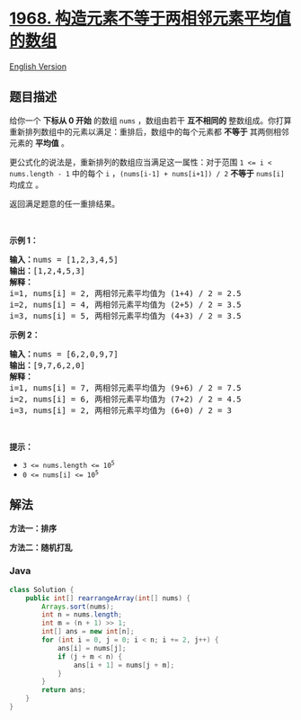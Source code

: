 # [1968. 构造元素不等于两相邻元素平均值的数组](https://leetcode.cn/problems/array-with-elements-not-equal-to-average-of-neighbors)

[English Version](/solution/1900-1999/1968.Array%20With%20Elements%20Not%20Equal%20to%20Average%20of%20Neighbors/README_EN.md)

## 题目描述

<!-- 这里写题目描述 -->

<p>给你一个 <strong>下标从 0 开始</strong> 的数组 <code>nums</code> ，数组由若干 <strong>互不相同的</strong> 整数组成。你打算重新排列数组中的元素以满足：重排后，数组中的每个元素都 <strong>不等于</strong> 其两侧相邻元素的 <strong>平均值</strong> 。</p>

<p>更公式化的说法是，重新排列的数组应当满足这一属性：对于范围&nbsp;<code>1 &lt;= i &lt; nums.length - 1</code> 中的每个 <code>i</code> ，<code>(nums[i-1] + nums[i+1]) / 2</code> <strong>不等于</strong> <code>nums[i]</code> 均成立 。</p>

<p>返回满足题意的任一重排结果。</p>

<p>&nbsp;</p>

<p><strong>示例 1：</strong></p>

<pre><strong>输入：</strong>nums = [1,2,3,4,5]
<strong>输出：</strong>[1,2,4,5,3]
<strong>解释：</strong>
i=1, nums[i] = 2, 两相邻元素平均值为 (1+4) / 2 = 2.5
i=2, nums[i] = 4, 两相邻元素平均值为 (2+5) / 2 = 3.5
i=3, nums[i] = 5, 两相邻元素平均值为 (4+3) / 2 = 3.5
</pre>

<p><strong>示例 2：</strong></p>

<pre><strong>输入：</strong>nums = [6,2,0,9,7]
<strong>输出：</strong>[9,7,6,2,0]
<strong>解释：</strong>
i=1, nums[i] = 7, 两相邻元素平均值为 (9+6) / 2 = 7.5
i=2, nums[i] = 6, 两相邻元素平均值为 (7+2) / 2 = 4.5
i=3, nums[i] = 2, 两相邻元素平均值为 (6+0) / 2 = 3
</pre>

<p>&nbsp;</p>

<p><strong>提示：</strong></p>

<ul>
	<li><code>3 &lt;= nums.length &lt;= 10<sup>5</sup></code></li>
	<li><code>0 &lt;= nums[i] &lt;= 10<sup>5</sup></code></li>
</ul>

## 解法

**方法一：排序**

**方法二：随机打乱**

### **Java**

```java
class Solution {
    public int[] rearrangeArray(int[] nums) {
        Arrays.sort(nums);
        int n = nums.length;
        int m = (n + 1) >> 1;
        int[] ans = new int[n];
        for (int i = 0, j = 0; i < n; i += 2, j++) {
            ans[i] = nums[j];
            if (j + m < n) {
                ans[i + 1] = nums[j + m];
            }
        }
        return ans;
    }
}
```
